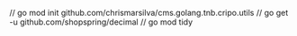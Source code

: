 
// go mod init github.com/chrismarsilva/cms.golang.tnb.cripo.utils
// go get -u github.com/shopspring/decimal
// go mod tidy